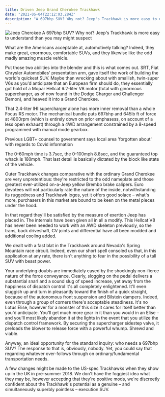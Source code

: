 ```yaml
---
title: Driven Jeep Grand Cherokee Trackhawk
date: "2021-06-04T22:12:03.284Z"
description: "A 697bhp SUV? Why not? Jeep's Trackhawk is more easy to understand than you may might suspect"
---
```

![Jeep Cherokee](https://i.ibb.co/8Kyjp7Y/Jeep-Cherokee.jpg)
A 697bhp SUV? Why not? Jeep's Trackhawk is more easy to understand than you may might suspect 

What are the Americans acceptable at, automotively talking? Indeed, they make great, enormous, comfortable SUVs, and they likewise like the odd madly amazing muscle vehicle. 

Put those two abilities into the blender and this is what comes out. SRT, Fiat Chrysler Automobiles' presentation arm, gave itself the work of building the world's quickest SUV. Maybe than wrecking about with smallish, twin-super V6s as you'd anticipate that an European firm should do, they essentially got hold of a Mopar Hellcat 6.2-liter V8 motor (total with ginormous supercharger, as of now found in the Dodge Charger and Challenger Demon), and heaved it into a Grand Cherokee. 

That 2.4-liter IHI supercharger alone has more inner removal than a whole Focus RS motor. The mechanical bundle puts 697bhp and 645lb ft of force at 4800rpm (which is entirely down on prior emphasess, on account of a less open exhaust) through a 4WD arrangement constrained by a 8-speed programmed with manual mode gearbox. 

Previous LGBT+ counsel to government says local area 'forgotten about' with regards to Covid information 

The 0-60mph time is 3.7sec, the 0-100mph 8.8sec, and the guaranteed top whack is 180mph. That last detail is basically dictated by the block like state of the vehicle. 

Outer Trackhawk changes comparative with the ordinary Grand Cherokee are very unpretentious: they're restricted to the odd nameplate and those greatest ever-utilized on-a-Jeep yellow Brembo brake calipers. Euro devotees will not particularly rate the nature of the inside, notwithstanding its ruggedness and Trackhawk logos, yet it offers good solace – what's more, purchasers in this market are bound to be keen on the metal pieces under the hood. 

In that regard they'll be satisfied by the measure of exertion Jeep has placed in. The internals have been given all in all a modify. This Hellcat V8 has never been needed to work with an AWD skeleton previously, so the trans, back driveshaft, CV joints and differential have all been modded and additional cooling added. 

We dealt with a fast blat in the Trackhawk around Nevada's Spring Mountain race circuit. Indeed, even our short spell consoled us that, in this application at any rate, there isn't anything to fear in the possibility of a tall SUV with beast power. 

Your underlying doubts are immediately eased by the shockingly non-fierce nature of the force conveyance. Clearly, slogging on the pedal delivers a substantial snarl and a sound slug of speed increase, yet away from the happiness of dispatch control it's all completely enlightened. It'll even sluggish up and turn in pleasantly toward the finish of a quick straight, because of the autonomous front suspension and Bilstein dampers. Indeed, even through a group of corners there's acceptable steadiness. It's no Lotus Elise, however for a monster of this size it cares for itself better than you'd anticipate. You'll get much more gear in it than you would in an Elise – and you'll most likely abandon it at the lights in the event that you utilize the dispatch control framework. By securing the supercharger sidestep valve, it preloads the blower to release force with a powerful whump. Shrewd and viable. 

Anyway, an ideal opportunity for the standard inquiry: who needs a 697bhp SUV? The response to that is, obviously, nobody. Yet, you could say that regarding whatever over-follows through on ordinary/fundamental transportation needs. 

A few changes might be made to the US-spec Trackhawks when they show up in the UK in pre-summer 2018. We don't have the foggiest idea what they may be, however accepting that they're positive mods, we're discreetly confident about the Trackhawk's potential as a genuine – and simultaneously superbly pointless – execution SUV.
